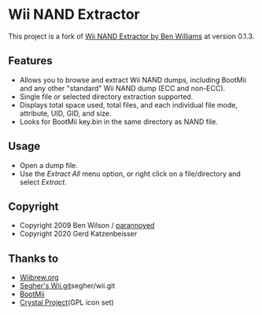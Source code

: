 # Wii NAND Extractor

This project is a fork of [Wii NAND Extractor by Ben Williams](https://sites.google.com/site/parannoyedwii/projects/wii-nand-extractor) at version 0.1.3.

## Features

* Allows you to browse and extract Wii NAND dumps, including BootMii and
  any other "standard" Wii NAND dump (ECC and non-ECC).
* Single file or selected directory extraction supported.
* Displays total space used, total files, and each individual file mode,
  attribute, UID, GID, and size.
* Looks for BootMii key.bin in the same directory as NAND file.

## Usage

* Open a dump file.
* Use the _Extract All_ menu option, or right click on a file/directory and
  select _Extract_.

## Copyright

* Copyright 2009 Ben Wilson / [parannoyed](http://sites.google.com/site/parannoyedwii/)
* Copyright 2020 Gerd Katzenbeisser

## Thanks to

* [Wiibrew.org](http://www.wiibrew.org/)
* [Segher's Wii.git](http://git.infradead.org/?p=users/)segher/wii.git
* [BootMii](http://bootmii.org/)
* [Crystal Project](http://www.everaldo.com/crystal/)(GPL icon set)
